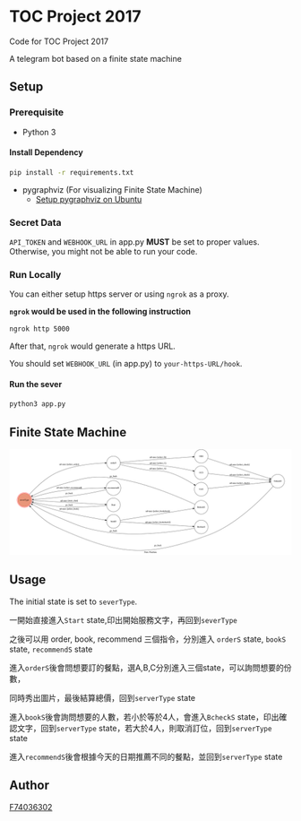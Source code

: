 # TOC Project 2017

Code for TOC Project 2017

A telegram bot based on a finite state machine

## Setup

### Prerequisite
* Python 3

#### Install Dependency
```sh
pip install -r requirements.txt
```

* pygraphviz (For visualizing Finite State Machine)
    * [Setup pygraphviz on Ubuntu](http://www.jianshu.com/p/a3da7ecc5303)

### Secret Data

`API_TOKEN` and `WEBHOOK_URL` in app.py **MUST** be set to proper values.
Otherwise, you might not be able to run your code.

### Run Locally
You can either setup https server or using `ngrok` as a proxy.

**`ngrok` would be used in the following instruction**

```sh
ngrok http 5000
```

After that, `ngrok` would generate a https URL.

You should set `WEBHOOK_URL` (in app.py) to `your-https-URL/hook`.

#### Run the sever

```sh
python3 app.py
```

## Finite State Machine
![fsm](./show-fsm.png)

## Usage
The initial state is set to `severType`.

一開始直接進入`Start` state,印出開始服務文字，再回到`severType`

之後可以用 order, book, recommend 三個指令，分別進入 `orderS` state, `bookS` state, `recommendS` state

進入`orderS`後會問想要訂的餐點，選A,B,C分別進入三個state，可以詢問想要的份數，

同時秀出圖片，最後結算總價，回到`serverType` state

進入`bookS`後會詢問想要的人數，若小於等於4人，會進入`BcheckS` state，印出確認文字，回到`serverType` state，若大於4人，則取消訂位，回到`serverType` state

進入`recommendS`後會根據今天的日期推薦不同的餐點，並回到`serverType` state



## Author
[F74036302](https://github.com/F74036302)